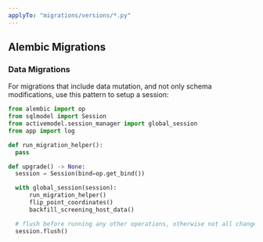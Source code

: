 ```yaml
---
applyTo: "migrations/versions/*.py"
---
```

## Alembic Migrations

### Data Migrations

For migrations that include data mutation, and not only schema modifications, use this pattern to setup a session:

```python
from alembic import op
from sqlmodel import Session
from activemodel.session_manager import global_session
from app import log

def run_migration_helper():
  pass

def upgrade() -> None:
  session = Session(bind=op.get_bind())

  with global_session(session):
      run_migration_helper()
      flip_point_coordinates()
      backfill_screening_host_data()

  # flush before running any other operations, otherwise not all changes will persist to the transaction
  session.flush()
```
